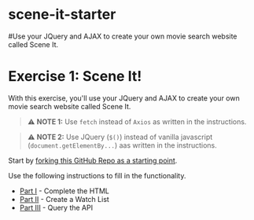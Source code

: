 # scene-it-starter

#Use your JQuery and AJAX to create your own movie search website called Scene It.
# Exercise 1: Scene It!

With this exercise, you'll use your JQuery and AJAX to create your own movie search website called Scene It. 

> ⚠️ **NOTE 1:** Use `fetch` instead of `Axios` as written in the instructions. 

> ⚠️ **NOTE 2:** Use JQuery (`$()`) instead of vanilla javascript (`document.getElementBy...`) aas written in the instructions. 

Start by [forking this GitHub Repo as a starting point](https://github.com/adamszaruga/scene-it-starter).

Use the following instructions to fill in the functionality.

* [Part I](https://docs.google.com/document/d/1-iPFn2NGqux9Ga9SYpMvgvZzs-5Prw9T00_4J40O-Z4/edit?usp=sharing) - Complete the HTML
* [Part II](https://docs.google.com/document/d/1KgTS5t-VF2Q60XjyORTEbjTKmfAsCE_ov6Tdp2G_UPI/edit) - Create a Watch List
* [Part III](https://docs.google.com/document/d/1iLalfj7NTgcUX8gU994gcKaKFmaYNYLC2Qow5GlNVAQ/edit?usp=sharing) - Query the API